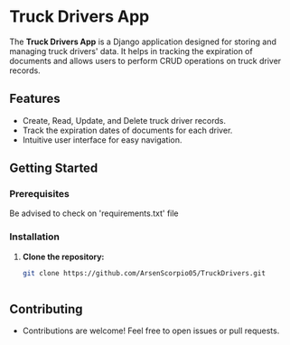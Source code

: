 # Truck Drivers App

The **Truck Drivers App** is a Django application designed for storing and managing truck drivers' data. It helps in tracking the expiration of documents and allows users to perform CRUD operations on truck driver records.

## Features

- Create, Read, Update, and Delete truck driver records.
- Track the expiration dates of documents for each driver.
- Intuitive user interface for easy navigation.

## Getting Started

### Prerequisites
Be advised to check on 'requirements.txt' file


### Installation

1. **Clone the repository:**

   ```bash
   git clone https://github.com/ArsenScorpio05/TruckDrivers.git



## Contributing

- Contributions are welcome! Feel free to open issues or pull requests.
